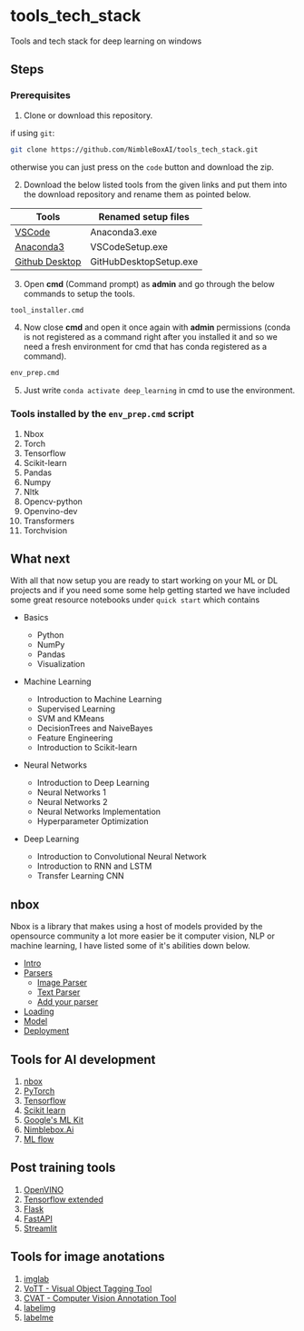 # tools_tech_stack
Tools and tech stack for deep learning on windows

## Steps
### Prerequisites
1. Clone or download this repository.

if using `git`:
```bash
git clone https://github.com/NimbleBoxAI/tools_tech_stack.git
```
otherwise you can just press on the `code` button and download the zip.

2. Download the below listed tools from the given links and put them into the download repository and rename them as pointed below.

| Tools                                                     | Renamed setup files    |
| --------------------------------------------------------  | ---------------------- |
| [VSCode](https://code.visualstudio.com/#alt-downloads)    | Anaconda3.exe          |
| [Anaconda3](https://www.anaconda.com/products/individual) | VSCodeSetup.exe        |
| [Github Desktop](https://desktop.github.com/)             | GitHubDesktopSetup.exe |

3. Open **cmd** (Command prompt) as **admin** and go through the below commands to setup the tools.

 ```cmd
tool_installer.cmd
```

4. Now close **cmd** and open it once again with **admin** permissions (conda is not registered as a command right after you installed it and so we need a fresh environment for cmd that has conda registered as a command).

```cmd
env_prep.cmd
```

5. Just write `conda activate deep_learning` in cmd to use the environment.

### Tools installed by the `env_prep.cmd` script

1. Nbox
2. Torch
3. Tensorflow
4. Scikit-learn
5. Pandas
6. Numpy
7. Nltk
8. Opencv-python
9. Openvino-dev
10. Transformers
11. Torchvision

## What next 

With all that now setup you are ready to start working on your ML or DL projects and if you need some some help getting started we have included some great resource notebooks under `quick start` which contains

* Basics
  * Python
  * NumPy
  * Pandas
  * Visualization

* Machine Learning
  * Introduction to Machine Learning
  * Supervised Learning
  * SVM and KMeans
  * DecisionTrees and NaiveBayes
  * Feature Engineering
  * Introduction to Scikit-learn

* Neural Networks
  * Introduction to Deep Learning
  * Neural Networks 1
  * Neural Networks 2
  * Neural Networks Implementation
  * Hyperparameter Optimization

* Deep Learning
  * Introduction to Convolutional Neural Network
  * Introduction to RNN and LSTM
  * Transfer Learning CNN 

## nbox

Nbox is a library that makes using a host of models provided by the opensource community a lot more easier be it computer vision, NLP or machine learning, I have listed some of it's abilities down below.

* [Intro](https://docs.nimblebox.ai/nbox/nbox-intro)
* [Parsers](https://docs.nimblebox.ai/nbox/nbox-intro/inference-parsing#parsers)
  * [Image Parser](https://docs.nimblebox.ai/nbox/nbox-intro/inference-parsing#nbox-parsers-imageparser)
  * [Text Parser](https://docs.nimblebox.ai/nbox/nbox-intro/inference-parsing#nbox-parsers-textparser)
  * [Add your parser](https://docs.nimblebox.ai/nbox/nbox-intro/inference-parsing#how-to-add-your-own-parser)
* [Loading](https://docs.nimblebox.ai/nbox/nbox-intro/loading-models-nbox.load#documentation)
* [Model](https://docs.nimblebox.ai/nbox/nbox-intro/making-your-own-model-nbox.model#documentation)
* [Deployment](https://docs.nimblebox.ai/nbox/nbox-intro/quickstart-with-deployment)

## Tools for AI development

1. [nbox](https://github.com/NimbleBoxAI/nbox)
2. [PyTorch](https://pytorch.org/)
3. [Tensorflow](https://www.tensorflow.org/)
4. [Scikit learn](scikit-learn.org/stable/)
5. [Google's ML Kit](https://developers.google.com/ml-kit)
6. [Nimblebox.Ai](https://nimblebox.ai/signin)
7. [ML flow](https://mlflow.org/)

## Post training tools

1. [OpenVINO](https://docs.openvinotoolkit.org/latest/index.html)
2. [Tensorflow extended](https://www.tensorflow.org/tfx)
3. [Flask](https://flask.palletsprojects.com/en/2.0.x/)
4. [FastAPI](https://fastapi.tiangolo.com/)
5. [Streamlit](https://streamlit.io/)

## Tools for image anotations

1. [imglab](https://imglab.in/)
2. [VoTT - Visual Object Tagging Tool](https://github.com/microsoft/VoTT)
3. [CVAT - Computer Vision Annotation Tool](https://github.com/openvinotoolkit/cvat)
4. [labelimg](https://github.com/tzutalin/labelImg)
5. [labelme](https://github.com/wkentaro/labelme)
